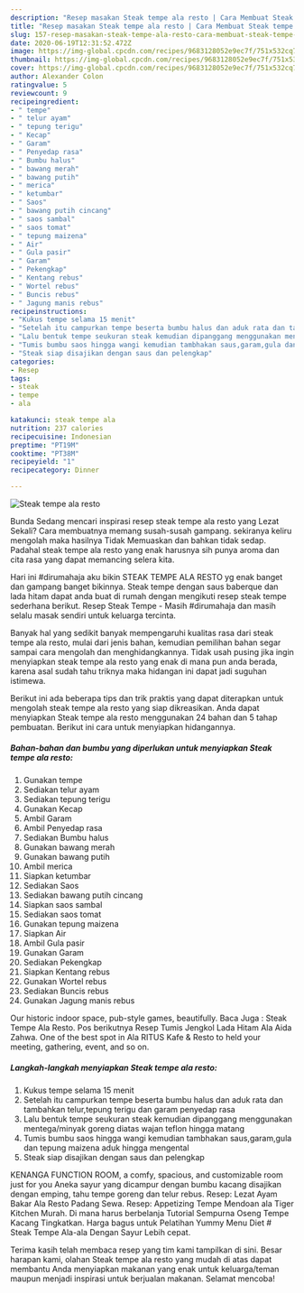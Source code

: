 ```yaml
---
description: "Resep masakan Steak tempe ala resto | Cara Membuat Steak tempe ala resto Yang Enak Dan Lezat"
title: "Resep masakan Steak tempe ala resto | Cara Membuat Steak tempe ala resto Yang Enak Dan Lezat"
slug: 157-resep-masakan-steak-tempe-ala-resto-cara-membuat-steak-tempe-ala-resto-yang-enak-dan-lezat
date: 2020-06-19T12:31:52.472Z
image: https://img-global.cpcdn.com/recipes/9683128052e9ec7f/751x532cq70/steak-tempe-ala-resto-foto-resep-utama.jpg
thumbnail: https://img-global.cpcdn.com/recipes/9683128052e9ec7f/751x532cq70/steak-tempe-ala-resto-foto-resep-utama.jpg
cover: https://img-global.cpcdn.com/recipes/9683128052e9ec7f/751x532cq70/steak-tempe-ala-resto-foto-resep-utama.jpg
author: Alexander Colon
ratingvalue: 5
reviewcount: 9
recipeingredient:
- " tempe"
- " telur ayam"
- " tepung terigu"
- " Kecap"
- " Garam"
- " Penyedap rasa"
- " Bumbu halus"
- " bawang merah"
- " bawang putih"
- " merica"
- " ketumbar"
- " Saos"
- " bawang putih cincang"
- " saos sambal"
- " saos tomat"
- " tepung maizena"
- " Air"
- " Gula pasir"
- " Garam"
- " Pekengkap"
- " Kentang rebus"
- " Wortel rebus"
- " Buncis rebus"
- " Jagung manis rebus"
recipeinstructions:
- "Kukus tempe selama 15 menit"
- "Setelah itu campurkan tempe beserta bumbu halus dan aduk rata dan tambahkan telur,tepung terigu dan garam penyedap rasa"
- "Lalu bentuk tempe seukuran steak kemudian dipanggang menggunakan mentega/minyak goreng diatas wajan teflon hingga matang"
- "Tumis bumbu saos hingga wangi kemudian tambhakan saus,garam,gula dan tepung maizena aduk hingga mengental"
- "Steak siap disajikan dengan saus dan pelengkap"
categories:
- Resep
tags:
- steak
- tempe
- ala

katakunci: steak tempe ala 
nutrition: 237 calories
recipecuisine: Indonesian
preptime: "PT19M"
cooktime: "PT38M"
recipeyield: "1"
recipecategory: Dinner

---
```



![Steak tempe ala resto](https://img-global.cpcdn.com/recipes/9683128052e9ec7f/751x532cq70/steak-tempe-ala-resto-foto-resep-utama.jpg)

Bunda Sedang mencari inspirasi resep steak tempe ala resto yang Lezat Sekali? Cara membuatnya memang susah-susah gampang. sekiranya keliru mengolah maka hasilnya Tidak Memuaskan dan bahkan tidak sedap. Padahal steak tempe ala resto yang enak harusnya sih punya aroma dan cita rasa yang dapat memancing selera kita.

Hari ini #dirumahaja aku bikin STEAK TEMPE ALA RESTO yg enak banget dan gampang banget bikinnya. Steak tempe dengan saus baberque dan lada hitam dapat anda buat di rumah dengan mengikuti resep steak tempe sederhana berikut. Resep Steak Tempe - Masih #dirumahaja dan masih selalu masak sendiri untuk keluarga tercinta.

Banyak hal yang sedikit banyak mempengaruhi kualitas rasa dari steak tempe ala resto, mulai dari jenis bahan, kemudian pemilihan bahan segar sampai cara mengolah dan menghidangkannya. Tidak usah pusing jika ingin menyiapkan steak tempe ala resto yang enak di mana pun anda berada, karena asal sudah tahu triknya maka hidangan ini dapat jadi suguhan istimewa.


Berikut ini ada beberapa tips dan trik praktis yang dapat diterapkan untuk mengolah steak tempe ala resto yang siap dikreasikan. Anda dapat menyiapkan Steak tempe ala resto menggunakan 24 bahan dan 5 tahap pembuatan. Berikut ini cara untuk menyiapkan hidangannya.

<!--inarticleads1-->

##### Bahan-bahan dan bumbu yang diperlukan untuk menyiapkan Steak tempe ala resto:

1. Gunakan  tempe
1. Sediakan  telur ayam
1. Sediakan  tepung terigu
1. Gunakan  Kecap
1. Ambil  Garam
1. Ambil  Penyedap rasa
1. Sediakan  Bumbu halus
1. Gunakan  bawang merah
1. Gunakan  bawang putih
1. Ambil  merica
1. Siapkan  ketumbar
1. Sediakan  Saos
1. Sediakan  bawang putih cincang
1. Siapkan  saos sambal
1. Sediakan  saos tomat
1. Gunakan  tepung maizena
1. Siapkan  Air
1. Ambil  Gula pasir
1. Gunakan  Garam
1. Sediakan  Pekengkap
1. Siapkan  Kentang rebus
1. Gunakan  Wortel rebus
1. Sediakan  Buncis rebus
1. Gunakan  Jagung manis rebus


Our historic indoor space, pub-style games, beautifully. Baca Juga : Steak Tempe Ala Resto. Pos berikutnya Resep Tumis Jengkol Lada Hitam Ala Aida Zahwa. One of the best spot in Ala RITUS Kafe &amp; Resto to held your meeting, gathering, event, and so on. 

<!--inarticleads2-->

##### Langkah-langkah menyiapkan Steak tempe ala resto:

1. Kukus tempe selama 15 menit
1. Setelah itu campurkan tempe beserta bumbu halus dan aduk rata dan tambahkan telur,tepung terigu dan garam penyedap rasa
1. Lalu bentuk tempe seukuran steak kemudian dipanggang menggunakan mentega/minyak goreng diatas wajan teflon hingga matang
1. Tumis bumbu saos hingga wangi kemudian tambhakan saus,garam,gula dan tepung maizena aduk hingga mengental
1. Steak siap disajikan dengan saus dan pelengkap


KENANGA FUNCTION ROOM, a comfy, spacious, and customizable room just for you Aneka sayur yang dicampur dengan bumbu kacang disajikan dengan emping, tahu tempe goreng dan telur rebus. Resep: Lezat Ayam Bakar Ala Resto Padang Sewa. Resep: Appetizing Tempe Mendoan ala Tiger Kitchen Murah. Di mana harus berbelanja Tutorial Sempurna Oseng Tempe Kacang Tingkatkan. Harga bagus untuk Pelatihan Yummy Menu Diet # Steak Tempe Ala-ala Dengan Sayur Lebih cepat. 

Terima kasih telah membaca resep yang tim kami tampilkan di sini. Besar harapan kami, olahan Steak tempe ala resto yang mudah di atas dapat membantu Anda menyiapkan makanan yang enak untuk keluarga/teman maupun menjadi inspirasi untuk berjualan makanan. Selamat mencoba!
